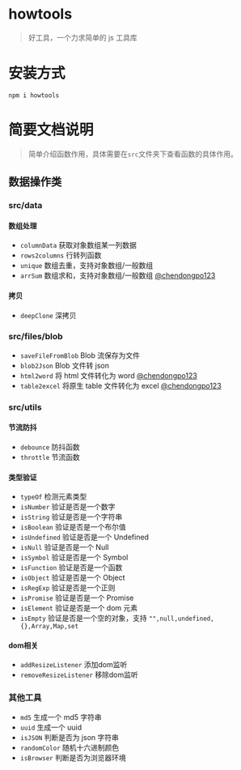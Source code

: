 # howtools

> 好工具，一个力求简单的 js 工具库

# 安装方式

`npm i howtools`

# 简要文档说明

> 简单介绍函数作用，具体需要在`src`文件夹下查看函数的具体作用。

## 数据操作类

### src/data

#### 数组处理

- `columnData` 获取对象数组某一列数据
- `rows2columns` 行转列函数
- `unique` 数组去重，支持对象数组/一般数组
- `arrSum` 数组求和，支持对象数组/一般数组 [@chendongpo123](https://github.com/chendongpo123)

#### 拷贝

- `deepClone` 深拷贝

### src/files/blob

- `saveFileFromBlob` Blob 流保存为文件
- `blob2Json` Blob 文件转 json
- `html2word` 将 html 文件转化为 word [@chendongpo123](https://github.com/chendongpo123)
- `table2excel` 将原生 table 文件转化为 excel [@chendongpo123](https://github.com/chendongpo123)

### src/utils

#### 节流防抖

- `debounce` 防抖函数
- `throttle` 节流函数

#### 类型验证

- `typeOf` 检测元素类型
- `isNumber` 验证是否是一个数字
- `isString` 验证是否是一个字符串
- `isBoolean` 验证是否是一个布尔值
- `isUndefined` 验证是否是一个 Undefined
- `isNull` 验证是否是一个 Null
- `isSymbol` 验证是否是一个 Symbol
- `isFunction` 验证是否是一个函数
- `isObject` 验证是否是一个 Object
- `isRegExp` 验证是否是一个正则
- `isPromise` 验证是否是一个 Promise
- `isElement` 验证是否是一个 dom 元素
- `isEmpty` 验证是否是一个空的对象，支持 `"",null,undefined,{},Array,Map,set`

#### dom相关
 - `addResizeListener` 添加dom监听
 - `removeResizeListener` 移除dom监听

### 其他工具

- `md5` 生成一个 md5 字符串
- `uuid` 生成一个 uuid
- `isJSON` 判断是否为 json 字符串
- `randomColor` 随机十六进制颜色
- `isBrowser` 判断是否为浏览器环境
